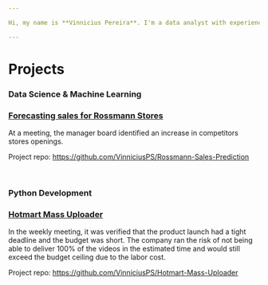 ```yaml
---

Hi, my name is **Vinnicius Pereira**. I'm a data analyst with experience in financial data and transactional data. I like to be around people and I am fulfilled when I can help them through good information. Knowledge and respect for others is the key that changes everything.

---
```


# Projects

### Data Science & Machine Learning

### [Forecasting sales for Rossmann Stores](https://github.com/VinniciusPS/Rossmann-Sales-Prediction)

At a meeting, the manager board identified an increase in competitors stores openings.

Project repo: https://github.com/VinniciusPS/Rossmann-Sales-Prediction

<br>

### Python Development

### [Hotmart Mass Uploader](https://github.com/VinniciusPS/Hotmart-Mass-Uploader)

In the weekly meeting, it was verified that the product launch had a tight deadline and the budget was short. The company ran the risk of not being able to deliver 100% of the videos in the estimated time and would still exceed the budget ceiling due to the labor cost.

Project repo: https://github.com/VinniciusPS/Hotmart-Mass-Uploader

<br>
